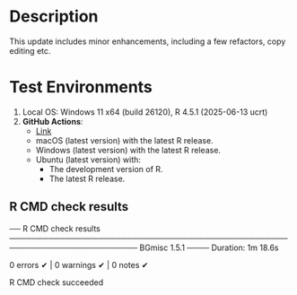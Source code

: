 
# Description

This update includes minor enhancements, including a few refactors, copy editing etc.

# Test Environments

1. Local OS: Windows 11 x64 (build 26120), R 4.5.1 (2025-06-13 ucrt)
2. **GitHub Actions**:  
    - [Link](https://github.com/R-Computing-Lab/BGmisc/actions/runs/17687332630)
    - macOS (latest version) with the latest R release.
    - Windows (latest version) with the latest R release.
    - Ubuntu (latest version) with:
        - The development version of R.
        - The latest R release.

        
## R CMD check results

── R CMD check results ───────────────────────────────────────────────────────────────────────── BGmisc 1.5.1 ────
Duration: 1m 18.6s

0 errors ✔ | 0 warnings ✔ | 0 notes ✔

R CMD check succeeded


